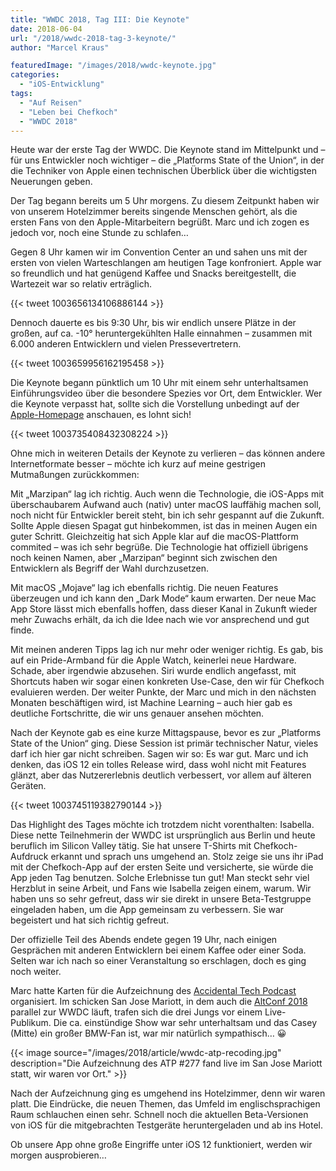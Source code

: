 ```yaml
---
title: "WWDC 2018, Tag III: Die Keynote"
date: 2018-06-04
url: "/2018/wwdc-2018-tag-3-keynote/"
author: "Marcel Kraus"

featuredImage: "/images/2018/wwdc-keynote.jpg"
categories:
  - "iOS-Entwicklung"
tags:
  - "Auf Reisen"
  - "Leben bei Chefkoch"
  - "WWDC 2018"
---
```


Heute war der erste Tag der WWDC. Die Keynote stand im Mittelpunkt und – für uns Entwickler noch wichtiger – die „Platforms State of the Union“, in der die Techniker von Apple einen technischen Überblick über die wichtigsten Neuerungen geben.

Der Tag begann bereits um 5 Uhr morgens. Zu diesem Zeitpunkt haben wir von unserem Hotelzimmer bereits singende Menschen gehört, als die ersten Fans von den Apple-Mitarbeitern begrüßt. Marc und ich zogen es jedoch vor, noch eine Stunde zu schlafen…

Gegen 8 Uhr kamen wir im Convention Center an und sahen uns mit der ersten von vielen Warteschlangen am heutigen Tage konfroniert. Apple war so freundlich und hat genügend Kaffee und Snacks bereitgestellt, die Wartezeit war so relativ erträglich.

{{< tweet 1003656134106886144 >}}

 Dennoch dauerte es bis 9:30 Uhr, bis wir endlich unsere Plätze in der großen, auf ca. -10° heruntergekühlten Halle einnahmen – zusammen mit 6.000 anderen Entwicklern und vielen Pressevertretern.

<!--more-->

{{< tweet 1003659956162195458 >}}

Die Keynote begann pünktlich um 10 Uhr mit einem sehr unterhaltsamen Einführungsvideo über die besondere Spezies vor Ort, dem Entwickler. Wer die Keynote verpasst hat, sollte sich die Vorstellung unbedingt auf der [Apple-Homepage](https://www.apple.com/apple-events/june-2018/) anschauen, es lohnt sich!

{{< tweet 1003735408432308224 >}}

Ohne mich in weiteren Details der Keynote zu verlieren – das können andere Internetformate besser – möchte ich kurz auf meine gestrigen Mutmaßungen zurückkommen:

Mit „Marzipan“ lag ich richtig. Auch wenn die Technologie, die iOS-Apps mit überschaubarem Aufwand auch (nativ) unter macOS lauffähig machen soll, noch nicht für Entwickler bereit steht, bin ich sehr gespannt auf die Zukunft. Sollte Apple diesen Spagat gut hinbekommen, ist das in meinen Augen ein guter Schritt. Gleichzeitig hat sich Apple klar auf die macOS-Plattform commited – was ich sehr begrüße. Die Technologie hat offiziell übrigens noch keinen Namen, aber „Marzipan“ beginnt sich zwischen den Entwicklern als Begriff der Wahl durchzusetzen.

Mit macOS „Mojave“ lag ich ebenfalls richtig. Die neuen Features überzeugen und ich kann den „Dark Mode“ kaum erwarten. Der neue Mac App Store lässt mich ebenfalls hoffen, dass dieser Kanal in Zukunft wieder mehr Zuwachs erhält, da ich die Idee nach wie vor ansprechend und gut finde.

Mit meinen anderen Tipps lag ich nur mehr oder weniger richtig. Es gab, bis auf ein Pride-Armband für die Apple Watch, keinerlei neue Hardware. Schade, aber irgendwie abzusehen. Siri wurde endlich angefasst, mit Shortcuts haben wir sogar einen konkreten Use-Case, den wir für Chefkoch evaluieren werden. Der weiter Punkte, der Marc und mich in den nächsten Monaten beschäftigen wird, ist Machine Learning – auch hier gab es deutliche Fortschritte, die wir uns genauer ansehen möchten.

Nach der Keynote gab es eine kurze Mittagspause, bevor es zur „Platforms State of the Union“ ging. Diese Session ist primär technischer Natur, vieles darf ich hier gar nicht schreiben. Sagen wir so: Es war gut. Marc und ich denken, das iOS 12 ein tolles Release wird, dass wohl nicht mit Features glänzt, aber das Nutzererlebnis deutlich verbessert, vor allem auf älteren Geräten.

{{< tweet 1003745119382790144 >}}

Das Highlight des Tages möchte ich trotzdem nicht vorenthalten: Isabella. Diese nette Teilnehmerin der WWDC ist ursprünglich aus Berlin und heute beruflich im Silicon Valley tätig. Sie hat unsere T-Shirts mit Chefkoch-Aufdruck erkannt und sprach uns umgehend an. Stolz zeige sie uns ihr iPad mit der Chefkoch-App auf der ersten Seite und versicherte, sie würde die App jeden Tag benutzen. Solche Erlebnisse tun gut! Man steckt sehr viel Herzblut in seine Arbeit, und Fans wie Isabella zeigen einem, warum. Wir haben uns so sehr gefreut, dass wir sie direkt in unsere Beta-Testgruppe eingeladen haben, um die App gemeinsam zu verbessern. Sie war begeistert und hat sich richtig gefreut.

Der offizielle Teil des Abends endete gegen 19 Uhr, nach einigen Gesprächen mit anderen Entwicklern bei einem Kaffee oder einer Soda. Selten war ich nach so einer Veranstaltung so erschlagen, doch es ging noch weiter.

Marc hatte Karten für die Aufzeichnung des [Accidental Tech Podcast](http://atp.fm) organisiert. Im schicken San Jose Mariott, in dem auch die [AltConf 2018](http://altconf.com) parallel zur WWDC läuft, trafen sich die drei Jungs vor einem Live-Publikum. Die ca. einstündige Show war sehr unterhaltsam und das Casey (Mitte) ein großer BMW-Fan ist, war mir natürlich sympathisch… 😀

{{< image source="/images/2018/article/wwdc-atp-recoding.jpg" description="Die Aufzeichnung des ATP #277 fand live im San Jose Mariott statt, wir waren vor Ort." >}}

Nach der Aufzeichnung ging es umgehend ins Hotelzimmer, denn wir waren platt. Die Eindrücke, die neuen Themen, das Umfeld im englischsprachigen Raum schlauchen einen sehr. Schnell noch die aktuellen Beta-Versionen von iOS für die mitgebrachten Testgeräte heruntergeladen und ab ins Hotel.

Ob unsere App ohne große Eingriffe unter iOS 12 funktioniert, werden wir morgen ausprobieren…
